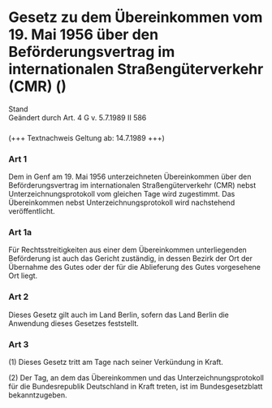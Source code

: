 Gesetz zu dem Übereinkommen vom 19. Mai 1956 über den Beförderungsvertrag im internationalen Straßengüterverkehr (CMR) ()
=========================================================================================================================

Stand  
Geändert durch Art. 4 G v. 5.7.1989 II 586

### 

(+++ Textnachweis Geltung ab: 14.7.1989 +++)

### Art 1

Dem in Genf am 19. Mai 1956 unterzeichneten Übereinkommen über den Beförderungsvertrag im internationalen Straßengüterverkehr (CMR) nebst Unterzeichnungsprotokoll vom gleichen Tage wird zugestimmt. Das Übereinkommen nebst Unterzeichnungsprotokoll wird nachstehend veröffentlicht.

### Art 1a

Für Rechtsstreitigkeiten aus einer dem Übereinkommen unterliegenden Beförderung ist auch das Gericht zuständig, in dessen Bezirk der Ort der Übernahme des Gutes oder der für die Ablieferung des Gutes vorgesehene Ort liegt.

### Art 2

Dieses Gesetz gilt auch im Land Berlin, sofern das Land Berlin die Anwendung dieses Gesetzes feststellt.

### Art 3

(1) Dieses Gesetz tritt am Tage nach seiner Verkündung in Kraft.

(2) Der Tag, an dem das Übereinkommen und das Unterzeichnungsprotokoll für die Bundesrepublik Deutschland in Kraft treten, ist im Bundesgesetzblatt bekanntzugeben.
